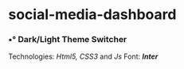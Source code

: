 # social-media-dashboard

<h3>•° Dark/Light Theme Switcher</h3>
Technologies: <i>Html5, CSS3</i> and <i>Js</i>
Font: <b><i>Inter</i></b>
